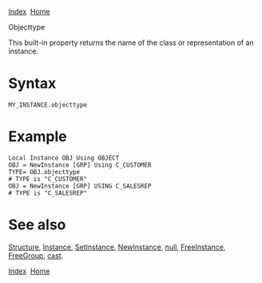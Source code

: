 [Index](index.html)  [Home](getting-started_home.html)

Objecttype

This built-in property returns the name of the class or representation of an instance.

# Syntax

```
MY_INSTANCE.objecttype
```

# Example

```
Local Instance OBJ Using OBJECT
OBJ = NewInstance [GRP] Using C_CUSTOMER
TYPE= OBJ.objecttype
# TYPE is "C_CUSTOMER"
OBJ = NewInstance [GRP] USING C_SALESREP
# TYPE is "C_SALESREP"
```

# See also

[Structure](4gl_glossary-structure.html), [Instance](4gl_instance.html), [SetInstance](4gl_setinstance.html), [NewInstance](4gl_newinstance.html), [null](4gl_null.html), [FreeInstance](4gl_freeinstance.html), [FreeGroup](4gl_freegroup.html), [cast](4gl_cast.html).

  

[Index](index.html)  [Home](getting-started_home.html)
